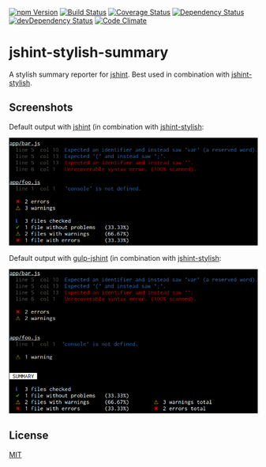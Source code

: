 [![npm Version](https://img.shields.io/npm/v/jshint-stylish-summary.svg)](https://www.npmjs.com/package/jshint-stylish-summary)
[![Build Status](https://travis-ci.org/svenschoenung/jshint-stylish-summary.svg?branch=master)](https://travis-ci.org/svenschoenung/jshint-stylish-summary)
[![Coverage Status](https://coveralls.io/repos/github/svenschoenung/jshint-stylish-summary/badge.svg?branch=master)](https://coveralls.io/github/svenschoenung/jshint-stylish-summary?branch=master)
[![Dependency Status](https://david-dm.org/svenschoenung/jshint-stylish-summary.svg)](https://david-dm.org/svenschoenung/jshint-stylish-summary)
[![devDependency Status](https://david-dm.org/svenschoenung/jshint-stylish-summary/dev-status.svg)](https://david-dm.org/svenschoenung/jshint-stylish-summary#info=devDependencies)
[![Code Climate](https://codeclimate.com/github/svenschoenung/jshint-stylish-summary/badges/gpa.svg)](https://codeclimate.com/github/svenschoenung/jshint-stylish-summary)


# jshint-stylish-summary

A stylish summary reporter for [jshint](https://github.com/jshint/jshint). Best used in combination with [jshint-stylish](https://github.com/sindresorhus/jshint-stylish).

## Screenshots

Default output with [jshint](https://github.com/jshint/jshint) (in combination with [jshint-stylish](https://github.com/sindresorhus/jshint-stylish):

![](screenshot-jshint.png)

Default output with [gulp-jshint](https://github.com/spalger/gulp-jshint)  (in combination with [jshint-stylish](https://github.com/sindresorhus/jshint-stylish):

![](screenshot-gulp-jshint.png)

## License

[MIT](LICENSE)
